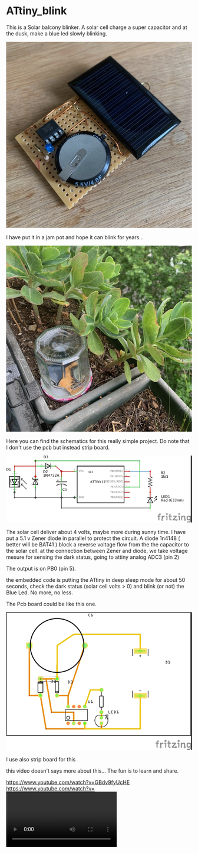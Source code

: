 # ATtiny_blink

This is a Solar balcony blinker. A solar cell charge a super capacitor and at the dusk, make a blue led slowly blinking.

![IMG_0838.png](/Pict/IMG_0838.png)

I have put it in a jam pot and hope it can blink for years...

![IMG_0840.png](/Pict/IMG_0840.png)

Here you can find the schematics for this really simple project. Do note that I don't use the pcb but instead strip board.

![attiny_blink_schema.jpg](/Pict/attiny_blink_schema.jpg)

The solar cell deliver about 4 volts, maybe more during sunny time. I have put a 5.1 v Zener diode in parallel to protect the circuit. A diode 1n4148 ( better will be BAT41 ) block a reverse voltage flow from the the capacitor to the solar cell. at the connection between Zener and diode, we take voltage mesure for sensing the dark status, going to attiny analog ADC3 (pin 2)

The output is on PB0 (pin 5). 

the embedded code is putting the ATtiny in deep sleep mode for about 50 seconds, check the dark status (solar cell volts > 0) and blink (or not) the Blue Led. No more, no less.

The Pcb board could be like this one.

![attiny_blink_pcb.jpg](/Pict/attiny_blink_pcb.jpg)

I use also strip board for this

this video doesn't says more about this... The fun is to learn and share.

https://www.youtube.com/watch?v=GBdv9fyUcHE
https://www.youtube.com/watch?v=<VIDEO ID>
https://youtu.be/<VIDEO URL>

